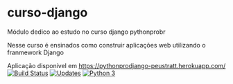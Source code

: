 # curso-django

Módulo dedico ao estudo no curso django pythonprobr

Nesse curso é ensinados como construir aplicações web utilizando o franmework Django

Aplicação disponível em https://pythonprodjango-peustratt.herokuapp.com/ 
[![Build Status](https://travis-ci.com/peustratt/curso-django.svg?branch=main)](https://travis-ci.com/peustratt/curso-django)
[![Updates](https://pyup.io/repos/github/peustratt/curso-django/shield.svg)](https://pyup.io/repos/github/peustratt/curso-django/)
[![Python 3](https://pyup.io/repos/github/peustratt/curso-django/python-3-shield.svg)](https://pyup.io/repos/github/peustratt/curso-django/)